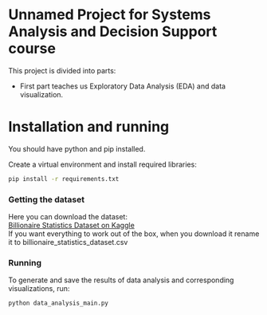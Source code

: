# Unnamed Project for Systems Analysis and Decision Support course

This project is divided into parts:
- First part teaches us Exploratory Data Analysis (EDA) and data visualization.

# Installation and running
You should have python and pip installed.

Create a virtual environment and install required libraries:
```bash
pip install -r requirements.txt
```

### Getting the dataset
Here you can download the dataset:  
[Billionaire Statistics Dataset on Kaggle](https://www.kaggle.com/datasets/nelgiriyewithana/billionaires-statistics-dataset)  
If you want everything to work out of the box, when you download it rename it to billionaire_statistics_dataset.csv

### Running
To generate and save the results of data analysis and corresponding visualizations, run:
```bash
python data_analysis_main.py
```